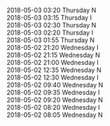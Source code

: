 2018-05-03 03:20 Thursday  N  
2018-05-03 03:15 Thursday  I  
2018-05-03 02:30 Thursday  N  
2018-05-03 02:20 Thursday  I  
2018-05-03 01:55 Thursday  N  
2018-05-02 21:20 Wednesday  I  
2018-05-02 21:15 Wednesday  N  
2018-05-02 21:00 Wednesday  I  
2018-05-02 12:35 Wednesday  N  
2018-05-02 12:30 Wednesday  I  
2018-05-02 09:40 Wednesday  N  
2018-05-02 09:35 Wednesday  I  
2018-05-02 09:20 Wednesday  N  
2018-05-02 08:20 Wednesday  I  
2018-05-02 08:05 Wednesday  N  
